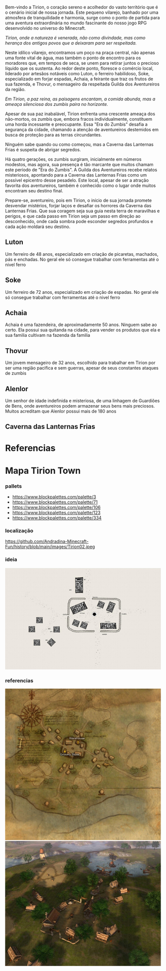 
Bem-vindo a Tirion, o coração sereno e acolhedor do vasto território que é o cenário inicial de nossa jornada. Este pequeno vilarejo, banhado por uma atmosfera de tranquilidade e harmonia, surge como o ponto de partida para uma aventura extraordinária no mundo fascinante do nosso jogo RPG desenvolvido no universo do Minecraft.

_Tirion, onde a natureza é venerada, não como divindade, mas como herança dos antigos povos que a deixaram para ser respeitada._

Neste idílico vilarejo, encontramos um poço na praça central, não apenas uma fonte vital de água, mas também o ponto de encontro para os moradores que, em tempos de seca, se unem para retirar juntos o precioso líquido que os sustenta. Ao redor deste ponto, floresce o comércio local, liderado por artesãos notáveis como Luton, o ferreiro habilidoso, Soke, especializado em forjar espadas, Achaia, a feirante que traz os frutos de sua fazenda, e Thovur, o mensageiro da respeitada Guilda dos Aventureiros da região.

_Em Tirion, a paz reina, as paisagens encantam, a comida abunda, mas a ameaça silenciosa dos zumbis paira no horizonte._

Apesar de sua paz inabalável, Tirion enfrenta uma crescente ameaça dos não-mortos, os zumbis que, embora fracos individualmente, constituem uma horda incessante e preocupante. Essa "Era do Zumbis" desafia a segurança da cidade, chamando a atenção de aventureiros destemidos em busca de proteção para as terras circundantes.

Ninguém sabe quando ou como começou, mas a Caverna das Lanternas Frias é suspeita de abrigar segredos.

Há quatro gerações, os zumbis surgiram, inicialmente em números modestos, mas agora, sua presença é tão marcante que muitos chamam este período de "Era do Zumbis". A Guilda dos Aventureiros recebe relatos misteriosos, apontando para a Caverna das Lanternas Frias como um possível epicentro desse pesadelo. Este local, apesar de ser a atração favorita dos aventureiros, também é conhecido como o lugar onde muitos encontram seu destino final.

Prepare-se, aventureiro, pois em Tirion, o início de sua jornada promete desvendar mistérios, forjar laços e desafiar os horrores da Caverna das Lanternas Frias. Que sua coragem seja sua guia nesta terra de maravilhas e perigos, e que cada passo em Tirion seja um passo em direção ao desconhecido, onde cada sombra pode esconder segredos profundos e cada ação moldará seu destino.


## Luton

Um ferreiro de 48 anos, especializado em criação de picaretas, machados, pás e enchadas. No geral ele só consegue trabalhar com ferramentas até o nivel ferro

## Soke

Um ferreiro de 72 anos, especializado em criação de espadas. No geral ele só consegue trabalhar com ferramentas até o nivel ferro

## Achaia

Achaia é uma fazendeira, de aproximadamente 50 anos. Ninguem sabe ao certo. Ela possui sua quitanda na cidade, para vender os produtos que ela e sua familia cultivam na fazenda da familia

## Thovur

Um jovem mensageiro de 32 anos, escolhido para trabalhar em Tirion por ser uma região pacifica e sem guerras, apesar de seus constantes ataques de zumbis

## Alenlor

Um senhor de idade indefinida e misteriosa, de uma linhagem de Guardiões de Bens, onde aventureiros podem armazenar seus bens mais preciosos. Muitos acreditam que Alenlor possui mais de 180 anos

## Caverna das Lanternas Frias

# Referencias

# Mapa Tirion Town

### pallets

- https://www.blockpalettes.com/palette/3
- https://www.blockpalettes.com/palette/71
- https://www.blockpalettes.com/palette/106
- https://www.blockpalettes.com/palette/123
- https://www.blockpalettes.com/palette/334

### localização

https://github.com/Andradina-Minecraft-Fun/history/blob/main/images/Tirion02.jpeg

### ideia
![image](https://github.com/Andradina-Minecraft-Fun/history/blob/main/images/Tirion01.jpeg?raw=true)


### referencias 
![image](https://github.com/Andradina-Minecraft-Fun/history/blob/main/images/Floran-Village.jpg?raw=true)
![image](https://github.com/Andradina-Minecraft-Fun/history/blob/main/images/Floran-Village02.jpg?raw=true)


